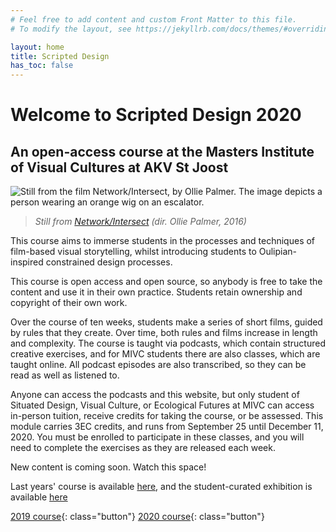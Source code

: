 ```yaml
---
# Feel free to add content and custom Front Matter to this file.
# To modify the layout, see https://jekyllrb.com/docs/themes/#overriding-theme-defaults

layout: home
title: Scripted Design
has_toc: false
---
```



# Welcome to Scripted Design 2020

## An open-access course at the Masters Institute of Visual Cultures at AKV St Joost

<div class="img-wrapper">
<img src="/assets/net-int1.jpg" alt="Still from the film Network/Intersect, by Ollie Palmer. The image depicts a person wearing an orange wig on an escalator.">
</div>

> *Still from [Network/Intersect](https://olliepalmer.com/network-intersect) (dir. Ollie Palmer, 2016)*


This course aims to immerse students in the processes and techniques of film-based visual storytelling, whilst introducing students to Oulipian-inspired constrained design processes.

This course is open access and open source, so anybody is free to take the content and use it in their own practice. Students retain ownership and copyright of their own work.

Over the course of ten weeks, students make a series of short films, guided by rules that they create. Over time, both rules and films increase in length and complexity. The course is taught via podcasts, which contain structured creative exercises, and for MIVC students there are also classes, which are taught online. All podcast episodes are also transcribed, so they can be read as well as listened to.

Anyone can access the podcasts and this website, but only student of Situated Design, Visual Culture, or Ecological Futures at MIVC can access in-person tuition, receive credits for taking the course, or be assessed. This module carries 3EC credits, and runs from September 25 until December 11, 2020. You must be enrolled to participate in these classes, and you will need to complete the exercises as they are released each week.

New content is coming soon. Watch this space!

Last years' course is available [here](/2019), and the student-curated exhibition is available [here]()

[2019 course](/2019){: class="button"} [2020 course](/2020/about){: class="button"}
